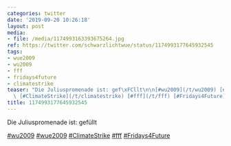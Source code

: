 ```yaml
---
categories: twitter
date: '2019-09-20 10:26:18'
layout: post
media:
- file: /media/1174993163393675264.jpg
ref: https://twitter.com/schwarzlichtwue/status/1174993177645932545
tags:
- wue2009
- wu2009
- fff
- fridays4future
- climatestrike
teaser: "Die Juliuspromenade ist: gef\xFCllt\n\n[#wu2009](/t/wu2009) [#wue2009](/t/wue2009)\
  \ [#ClimateStrike](/t/climatestrike) [#fff](/t/fff) [#Fridays4Future](/t/fridays4future) "
title: 1174993177645932545
---
```

Die Juliuspromenade ist: gefüllt

[#wu2009](/t/wu2009) [#wue2009](/t/wue2009) [#ClimateStrike](/t/climatestrike) [#fff](/t/fff) [#Fridays4Future](/t/fridays4future) 